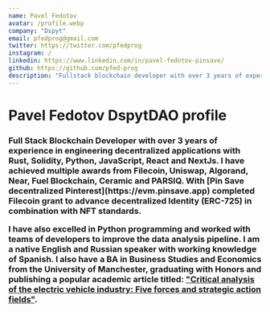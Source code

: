 ```yaml
---
name: Pavel Fedotov
avatar: /profile.webp
company: "Dspyt"
email: pfedprog@gmail.com
twitter: https://twitter.com/pfedprog
instagram: /
linkedin: https://www.linkedin.com/in/pavel-fedotov-pinsave/
github: https://github.com/pfed-prog
description: "Fullstack blockchain developer with over 3 years of experience in Rust, Solidity, Python, JavaScript, React and NextJs."
---
```


<h1 className="mt-2 text-3xl font-bold tracking-tight text-center text-gray-900 sm:text-4xl">
    Pavel Fedotov DspytDAO profile
</h1>

<h3 className="mt-6 max-w-xl text-base leading-7 text-gray-700 lg:max-w-none">
Full Stack Blockchain Developer with over 3 years of experience in engineering decentralized applications with Rust, Solidity, Python, JavaScript, React and NextJs. I have achieved multiple awards from Filecoin, Uniswap, Algorand, Near, Fuel Blockchain, Ceramic and PARSIQ. With [Pin Save decentralized Pinterest](https://evm.pinsave.app) completed Filecoin grant to advance decentralized Identity (ERC-725) in combination with NFT standards.

I have also excelled in Python programming and worked with teams of developers to improve the data analysis pipeline. I am a native English and Russian speaker with working knowledge of Spanish. I also have a BA in Business Studies and Economics from the University of Manchester, graduating with Honors and publishing a popular academic article titled: ["Critical analysis of the electric vehicle industry: Five forces and strategic action fields"](https://doi.org/10.31273/eirj.v10i1.362).

</h3>
